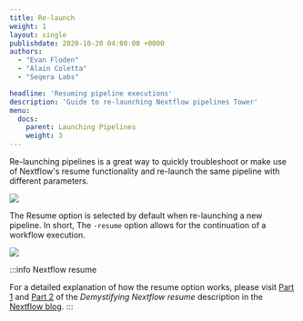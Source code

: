 ```yaml
---
title: Re-launch
weight: 1
layout: single
publishdate: 2020-10-20 04:00:00 +0000
authors:
  - "Evan Floden"
  - "Alain Coletta"
  - "Seqera Labs"

headline: 'Resuming pipeline executions'
description: 'Guide to re-launching Nextflow pipelines Tower'
menu:
  docs:
    parent: Launching Pipelines
    weight: 3
---
```


Re-launching pipelines is a great way to quickly troubleshoot or make use of Nextflow's resume functionality and re-launch the same pipeline with different parameters.

![](/uploads/2020/10/launch_relaunch.png)



The Resume option is selected by default when re-launching a new pipeline. In short, The `-resume` option allows for the continuation of a workflow execution.

![](/uploads/2020/10/launch_resume.png)



:::info Nextflow resume

For a detailed explanation of how the resume option works, please visit [Part 1](https://www.nextflow.io/blog/2019/demystifying-nextflow-resume.html) and [Part 2](https://www.nextflow.io/blog/2019/troubleshooting-nextflow-resume.html) of the *Demystifying Nextflow resume* description in the [Nextflow blog](https://www.nextflow.io/blog.html).
:::
